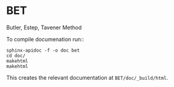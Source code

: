BET
===

Butler, Estep, Tavener Method

To compile documenation run::

    sphinx-apidoc -f -o doc bet
    cd doc/
    makehtml
    makehtml

This creates the relevant documentation at ``BET/doc/_build/html``.

